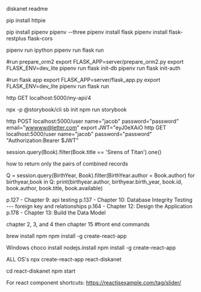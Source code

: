 diskanet readme

pip install httpie

pip install pipenv
pipenv --three
pipenv install flask
pipenv install flask-restplus flask-cors

pipenv run ipython
pipenv run flask run

#run prepare_orm2
export FLASK_APP=server/prepare_orm2.py
export FLASK_ENV=dev_lite
pipenv run flask init-db
pipenv run flask init-auth

#run flask app
export FLASK_APP=server/flask_app.py
export FLASK_ENV=dev_lite
pipenv run flask run

http GET localhost:5000/my-api/4

npx -p @storybook/cli sb init
npm run storybook

http POST localhost:5000/user name="jacob" password="password" email="wwwww@letter.com"
export JWT="eyJ0eXAiO
http GET localhost:5000/user name="jacob" password="password"
"Authorization:Bearer $JWT"



session.query(Book).filter(Book.title == 'Sirens of Titan').one()

how to return only the pairs of combined records

Q = session.query(BirthYear, Book).filter(BirthYear.author = Book.author)
for birthyear,book in Q:
	print(birthyear.author, birthyear.birth_year, book.id, book.author, book.title,
		book.available)
		
p.127 - Chapter 9: api testing 
p.137 - Chapter 10: Database Integrity Testing --- foreign key and relationships
p.164 - Chapter 12: Design the Application
p.178 - Chapter 13: Build the Data Model

chapter 2, 3, and 4 then chapter 15
#front end commands 

brew install npm
npm install -g create-react-app

Windows
choco install nodejs.install
npm install -g create-react-app

ALL OS's
npx create-react-app react-diskanet

cd react-diskanet
npm start


For react component shortcuts: https://reactjsexample.com/tag/slider/

